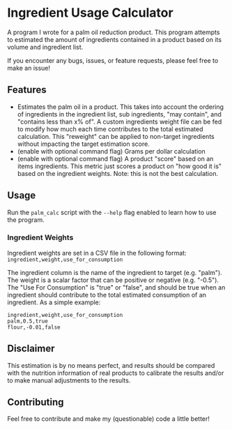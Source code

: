 # Ingredient Usage Calculator 
A program I wrote for a palm oil reduction product. This program attempts to estimated the amount of ingredients contained in a product based on its volume and ingredient list.

If you encounter any bugs, issues, or feature requests, please feel free to make an issue!

## Features
- Estimates the palm oil in a product. This takes into account the ordering of ingredients in the ingredient list, sub ingredients, "may contain", and "contains less than x% of". A custom ingredients weight file can be fed to modify how much each time contributes to the total estimated calculation. This "reweight" can be applied to non-target ingredients without impacting the target estimation score.
- (enable with optional command flag) Grams per dollar calculation
- (enable with optional command flag) A product "score" based on an items ingredients. This metric just scores a product on "how good it is" based on the ingredient weights. Note: this is not the best calculation.

## Usage
Run the `palm_calc` script with the `--help` flag enabled to learn how to use the program.

### Ingredient Weights
Ingredient weights are set in a CSV file in the following format:
`ingredient,weight,use_for_consumption`

The ingredient column is the name of the ingredient to target (e.g. "palm"). The weight is a scalar factor that can be positive or negative (e.g. "-0.5"). The "Use For Consumption" is "true" or "false", and should be true when an ingredient should contribute to the total estimated consumption of an ingredient. As a simple example:
```
ingredient,weight,use_for_consumption
palm,0.5,true
flour,-0.01,false
```

## Disclaimer
This estimation is by no means perfect, and results should be compared with the nutrition information of real products to calibrate the results and/or to make manual adjustments to the results.

## Contributing
Feel free to contribute and make my (questionable) code a little better!
